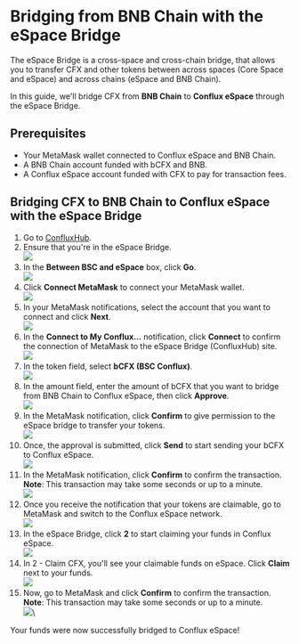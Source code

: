 # Bridging from BNB Chain with the eSpace Bridge

The eSpace Bridge is a cross-space and cross-chain bridge, that allows you to transfer CFX and other tokens between across spaces (Core Space and eSpace) and across chains (eSpace and BNB Chain).

In this guide, we'll bridge CFX from **BNB Chain** to **Conflux eSpace** through the eSpace Bridge.

## Prerequisites

* Your MetaMask wallet connected to Conflux eSpace and BNB Chain.
* A BNB Chain account funded with bCFX and BNB.
* A Conflux eSpace account funded with CFX to pay for transaction fees.

## Bridging CFX to BNB Chain to Conflux eSpace with the eSpace Bridge

1. Go to [ConfluxHub](http://confluxhub.io).
2. Ensure that you're in the eSpace Bridge.\
   ![](<../../.gitbook/assets/image (58).png>)
3. In the **Between BSC and eSpace** box, click **Go**.\
   ![](<../../.gitbook/assets/image (63).png>)
4. Click **Connect MetaMask** to connect your MetaMask wallet.\
   ![](<../../.gitbook/assets/image (48).png>)
5. In your MetaMask notifications, select the account that you want to connect and click **Next**.\
   ![](<../../.gitbook/assets/image (38).png>)
6. In the **Connect to My Conflux...** notification, click **Connect** to confirm the connection of MetaMask to the eSpace Bridge (ConfluxHub) site.\
   ![](<../../.gitbook/assets/image (66).png>)
7. In the token field, select **bCFX (BSC Conflux)**.\
   ![](<../../.gitbook/assets/image (28).png>)
8. In the amount field, enter the amount of bCFX that you want to bridge from BNB Chain to Conflux eSpace, then click **Approve**.\
   ![](<../../.gitbook/assets/image (23).png>)
9. In the MetaMask notification, click **Confirm** to give permission to the eSpace bridge to transfer your tokens.\
   ![](<../../.gitbook/assets/image (52).png>)
10. Once, the approval is submitted, click **Send** to start sending your bCFX to Conflux eSpace.\
    ![](<../../.gitbook/assets/image (6).png>)
11. In the MetaMask notification, click **Confirm** to confirm the transaction.\
    **Note**: This transaction may take some seconds or up to a minute.\
    ![](../../.gitbook/assets/image.png)
12. Once you receive the notification that your tokens are claimable, go to MetaMask and switch to the Conflux eSpace network.\
    ![](<../../.gitbook/assets/image (41).png>)
13. In the eSpace Bridge, click **2** to start claiming your funds in Conflux eSpace.\
    ![](<../../.gitbook/assets/image (27).png>)
14. In 2 - Claim CFX, you'll see your claimable funds on eSpace. Click **Claim** next to your funds.\
    ![](<../../.gitbook/assets/image (54).png>)
15. Now, go to MetaMask and click **Confirm** to confirm the transaction.\
    **Note**: This transaction may take some seconds or up to a minute.\
    ![](<../../.gitbook/assets/image (33).png>)\


Your funds were now successfully bridged to Conflux eSpace!
